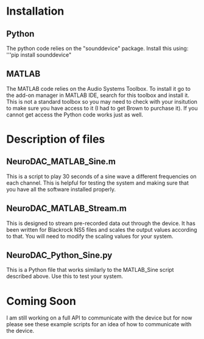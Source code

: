 # Installation
## Python
The python code relies on the "sounddevice" package. Install this using:
'''pip install sounddevice"
## MATLAB
The MATLAB code relies on the Audio Systems Toolbox. To install it go to the add-on manager in MATLAB IDE,
search for this toolbox and install it. This is not a standard toolbox so you may need to check with your
insitution to make sure you have access to it (I had to get Brown to purchase it). If you cannot get access 
the Python code works just as well.
# Description of files
## NeuroDAC_MATLAB_Sine.m
This is a script to play 30 seconds of a sine wave a different frequencies on each channel.
This is helpful for testing the system and making sure that you have all the software installed properly.
## NeuroDAC_MATLAB_Stream.m
This is designed to stream pre-recorded data out through the device. It has been written for Blackrock NS5 files
and scales the output values according to that. You will need to modify the scaling values for your system.
## NeuroDAC_Python_Sine.py
This is a Python file that works similarly to the MATLAB_Sine script described above. Use this to test your system.
# Coming Soon
I am still working on a full API to communicate with the device but for now please see these example scripts for an idea 
of how to communicate with the device.